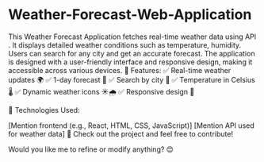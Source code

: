 # Weather-Forecast-Web-Application
This Weather Forecast Application fetches real-time weather data using API . It displays detailed weather conditions such as temperature, humidity. Users can search for any city and get an accurate forecast. The application is designed with a user-friendly interface and responsive design, making it accessible across various devices.
🔹 Features:
✅ Real-time weather updates 🌍
✅ 1-day forecast 📆
✅ Search by city 🔎
✅ Temperature in Celsius🌡️
✅ Dynamic weather icons ☀️🌧️
✅ Responsive design 📱

🔹 Technologies Used:

[Mention frontend (e.g., React, HTML, CSS, JavaScript)]
[Mention API used for weather data]
🚀 Check out the project and feel free to contribute!

Would you like me to refine or modify anything? 😊

